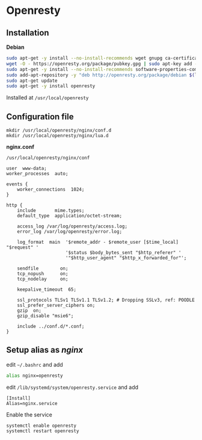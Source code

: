 # Openresty 

## Installation

**Debian**
```bash
sudo apt-get -y install --no-install-recommends wget gnupg ca-certificates
wget -O - https://openresty.org/package/pubkey.gpg | sudo apt-key add -
sudo apt-get -y install --no-install-recommends software-properties-common
sudo add-apt-repository -y "deb http://openresty.org/package/debian $(lsb_release -sc) openresty"
sudo apt-get update
sudo apt-get -y install openresty
```
Installed at `/usr/local/openresty`


## Configuration file

```
mkdir /usr/local/openresty/nginx/conf.d
mkdir /usr/local/openresty/nginx/lua.d
```

**nginx.conf**

`/usr/local/openresty/nginx/conf`

```
user  www-data;
worker_processes  auto;

events {
    worker_connections  1024;
}

http {
    include       mime.types;
    default_type  application/octet-stream;

    access_log /var/log/openresty/access.log;
    error_log /var/log/openresty/error.log;

    log_format  main  '$remote_addr - $remote_user [$time_local] "$request" '
                      '$status $body_bytes_sent "$http_referer" '
                      '"$http_user_agent" "$http_x_forwarded_for"';

    sendfile        on;
    tcp_nopush      on;
    tcp_nodelay     on;

    keepalive_timeout  65;

    ssl_protocols TLSv1 TLSv1.1 TLSv1.2; # Dropping SSLv3, ref: POODLE
    ssl_prefer_server_ciphers on;
    gzip  on;
    gzip_disable "msie6";

    include ../conf.d/*.conf;
}
```

## Setup alias as *nginx* 
edit `~/.bashrc` and add
```bash
alias nginx=openresty
```

edit `/lib/systemd/system/openresty.service` and add
```
[Install]
Alias=nginx.service
```
Enable the service
```
systemctl enable openresty
systemctl restart openresty
```